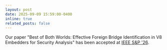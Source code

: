 ```yaml
---
layout: post
date: 2025-09-09 15:59:00-0400
inline: true
related_posts: false
---
```


Our paper "Best of Both Worlds:
Effective Foreign Bridge Identification in V8 Embedders for Security Analysis"
has been accepted at [IEEE S&P '26](https://sp2026.ieee-security.org/). 
